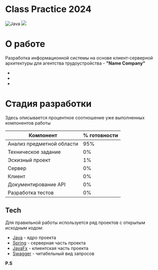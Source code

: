 # Class Practice 2024

![Java](https://www.vectorlogo.zone/logos/java/java-ar21.svg) ![](https://www.vectorlogo.zone/logos/springio/springio-ar21.svg)

# О работе
Разработка информационной системы на основе клиент-серверной архитектуры 
для агентства трудоустройства - **"Name Company"**

- 
- 
- 

# Стадия разработки
Здесь описывается процентное соотношение уже выполненных компонентов работы

| Компонент | % готовности |
| ------ | ------ |
| Анализ предметной области | 95% |
| Техническое задание | 0% |
| Эскизный проект | 1% |
| Сервер | 0% |
| Клиент | 0% |
| Документирование API | 0% |
| Разработка тестов | 0% |


## Tech

Для правильной работы используется ряд проектов с открытым исходным кодом:

- [Java] - ядро проекта
- [Spring]  - серверная часть проекта
- [JavaFx] - клиентская часть проекта
- [Swagger] - читабельный вид запросов

**P.S**

   [Java]: <https://www.java.com/>
   [Spring]: <https://spring.io/>
   [JavaFx]: <https://openjfx.io/>
   [Swagger]: <https://swagger.io/>

   [PlDb]: <https://github.com/joemccann/dillinger/tree/master/plugins/dropbox/README.md>
   [PlGh]: <https://github.com/joemccann/dillinger/tree/master/plugins/github/README.md>
   [PlGd]: <https://github.com/joemccann/dillinger/tree/master/plugins/googledrive/README.md>
   [PlOd]: <https://github.com/joemccann/dillinger/tree/master/plugins/onedrive/README.md>
   [PlMe]: <https://github.com/joemccann/dillinger/tree/master/plugins/medium/README.md>
   [PlGa]: <https://github.com/RahulHP/dillinger/blob/master/plugins/googleanalytics/README.md>
